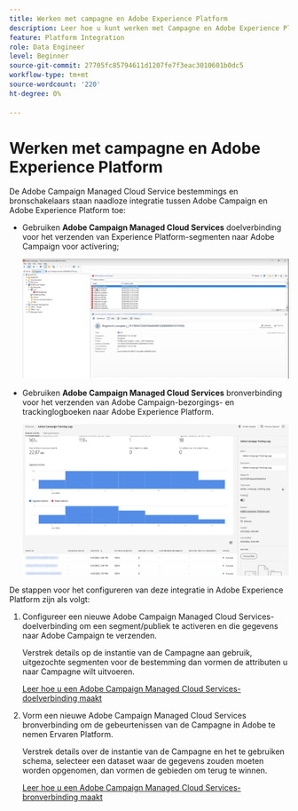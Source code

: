 ```yaml
---
title: Werken met campagne en Adobe Experience Platform
description: Leer hoe u kunt werken met Campagne en Adobe Experience Platform
feature: Platform Integration
role: Data Engineer
level: Beginner
source-git-commit: 27705fc85794611d1207fe7f3eac3010601b0dc5
workflow-type: tm+mt
source-wordcount: '220'
ht-degree: 0%

---
```


# Werken met campagne en Adobe Experience Platform

De Adobe Campaign Managed Cloud Service bestemmings en bronschakelaars staan naadloze integratie tussen Adobe Campaign en Adobe Experience Platform toe:

* Gebruiken **Adobe Campaign Managed Cloud Services** doelverbinding voor het verzenden van Experience Platform-segmenten naar Adobe Campaign voor activering;

   ![](assets/aep-destination.png)

* Gebruiken **Adobe Campaign Managed Cloud Services** bronverbinding voor het verzenden van Adobe Campaign-bezorgings- en trackinglogboeken naar Adobe Experience Platform.

   ![](assets/aep-logs.png)

De stappen voor het configureren van deze integratie in Adobe Experience Platform zijn als volgt:

1. Configureer een nieuwe Adobe Campaign Managed Cloud Services-doelverbinding om een segment/publiek te activeren en die gegevens naar Adobe Campaign te verzenden.

   Verstrek details op de instantie van de Campagne aan gebruik, uitgezochte segmenten voor de bestemming dan vormen de attributen u naar Campagne wilt uitvoeren.

   [Leer hoe u een Adobe Campaign Managed Cloud Services-doelverbinding maakt](https://www.adobe.com/go/destinations-adobe-campaign-managed-cloud-services-en)

1. Vorm een nieuwe Adobe Campaign Managed Cloud Services bronverbinding om de gebeurtenissen van de Campagne in Adobe te nemen Ervaren Platform.

   Verstrek details over de instantie van de Campagne en het te gebruiken schema, selecteer een dataset waar de gegevens zouden moeten worden opgenomen, dan vormen de gebieden om terug te winnen.

   [Leer hoe u een Adobe Campaign Managed Cloud Services-bronverbinding maakt](https://www.adobe.com/go/sources-campaign-ui-en)
